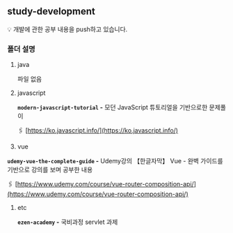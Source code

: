 ## study-development

💡 개발에 관한 공부 내용을 push하고 있습니다.

### 폴더 설명

1. java
    
    파일 없음
    
2. javascript
    
    **`modern-javascript-tutorial` -** 모던 JavaScript 튜토리얼을 기반으로한 문제풀이
    
    🖇️ [https://ko.javascript.info/](https://ko.javascript.info/)
    

 3. vue

**`udemy-vue-the-complete-guide` -** Udemy강의 【한글자막】 Vue - 완벽 가이드를 기반으로 강의를 보며 공부한 내용

🖇️ [https://www.udemy.com/course/vue-router-composition-api/](https://www.udemy.com/course/vue-router-composition-api/)

1. etc
    
    **`ezen-academy` -** 국비과정 servlet 과제